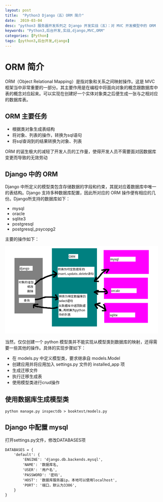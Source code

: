 ```yaml
---
layout: post
title:  "Python3 Django（五）ORM 简介"
date:  2019-03-04
desc: "python3 服务器开发系列之 Django 开发实战（五）：对 MVC 开发模型中的 ORM 一些基本的概念进行介绍"
keywords: "Python3,后台开发,实战,django,MVC,ORM"
categories: [Python]
tags: [python3,后台开发,django]
---
```

# ORM 简介

ORM（Object Relational Mapping）是指对象和关系之间映射操作。这是 MVC 框架当中非常重要的一部分。其主要作用是在编程中将面向对象的概念跟数据库中表的概念对应起来。可以实现在创建好一个实体对象类之后便生成一张与之相对应的数据库表。

## ORM 主要任务

- 根据类对象生成表结构
- 将对象、列表的操作，转换为sql语句
- 将sql查询到的结果转换为对象、列表

ORM 的诞生极大的减轻了开发人员的工作量，使得开发人员不需要面对因数据库变更而导致的无效劳动

## Django 中的 ORM

Django 中所定义的模型类包含存储数据的字段和约束，其就对应着数据库中唯一的表结构。Django 支持多种数据库配置，因此所对应的 ORM 操作便有相应的几份。Django所支持的数据库如下：

- mysql
- oracle
- sqlite3
- postgresql
- postgresql_psycopg2

主要的操作如下：

![orm](/assets/images/2019/2019-03/1.png)

当然，仅仅创建一个 python 模型类并不能实现从模型类到数据库的映射，还得需要一些其他的操作。具体的实现步骤如下：

- 在 models.py 中定义模型类，要求继承自 models.Model
- 创建应用并将应用加入 settings.py 文件的 installed_app 项
- 生成迁移文件
- 执行迁移生成表
- 使用模型类进行crud操作

## 使用数据库生成模型类

```shell
python manage.py inspectdb > booktest/models.py
```

## Django 中配置 mysql

打开settings.py文件，修改DATABASES项

```
DATABASES = {
    'default': {
        'ENGINE': 'django.db.backends.mysql',
        'NAME': '数据库名,
        'USER': '用户名',
        'PASSWORD': '密码',
        'HOST': '数据库服务器ip，本地可以使用localhost',
        'PORT': '端口，默认为3306',
    }
}
```